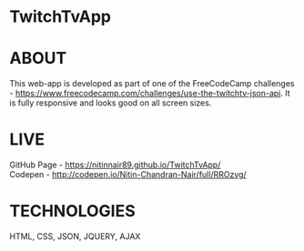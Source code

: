 # TwitchTvApp

# ABOUT
This web-app is developed as part of one of the FreeCodeCamp challenges - https://www.freecodecamp.com/challenges/use-the-twitchtv-json-api. It is fully responsive and looks good on all screen sizes.

# LIVE
GitHub Page - https://nitinnair89.github.io/TwitchTvApp/ <br>
Codepen - http://codepen.io/Nitin-Chandran-Nair/full/RROzvg/

# TECHNOLOGIES
HTML, CSS, JSON, JQUERY, AJAX
